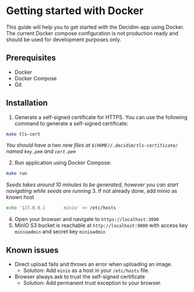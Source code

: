 # Getting started with Docker

This guide will help you to get started with the Decidim-app using Docker. The current Docker compose configuration is not production ready and should be used for development purposes only.

## Prerequisites

* Docker
* Docker Compose
* Git

## Installation

1. Generate a self-signed certificate for HTTPS. You can use the following command to generate a self-signed certificate:

```bash
make tls-cert
```
_You should have a two new files at `$(HOME)/.decidim/tls-certificate/` named `key.pem` and `cert.pem`_

2. Run application using Docker Compose:

```bash
make run
```
_Seeds takes around 10 minutes to be generated, however you can start navigating while seeds are running_
3. If not already done, add minio as known host
```bash
echo '127.0.0.1       minio' >> /etc/hosts
```
4. Open your browser and navigate to `https://localhost:3000`
5. MinIO S3 bucket is reachable at ``http://localhost:9000`` with access key `minioadmin` and secret key `minioadmin`

## Known issues

* Direct upload fails and throws an error when uploading an image.
  * Solution: Add `minio` as a host in your `/etc/hosts` file.
* Browser always ask to trust the self-signed certificate
  * Solution: Add permanent trust exception to your browser.